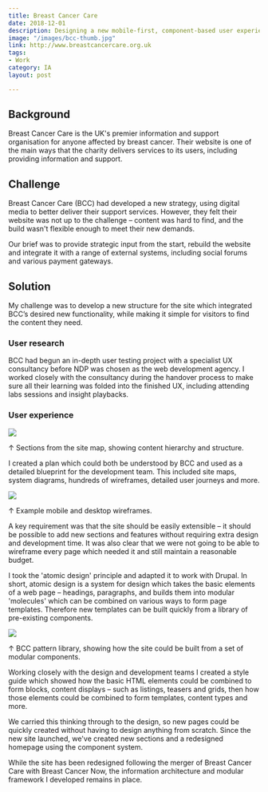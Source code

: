 ```yaml
---
title: Breast Cancer Care
date: 2018-12-01
description: Designing a new mobile-first, component-based user experience for Breast Cancer Care.
image: "/images/bcc-thumb.jpg"
link: http://www.breastcancercare.org.uk
tags:
- Work
category: IA
layout: post

---
```


## Background

Breast Cancer Care is the UK's premier information and support organisation for anyone affected by breast cancer. Their website is one of the main ways that the charity delivers services to its users, including providing information and support.

## Challenge

Breast Cancer Care (BCC) had developed a new strategy, using digital media to better deliver their support services. However, they felt their website was not up to the challenge – content was hard to find, and the build wasn't flexible enough to meet their new demands.

Our brief was to provide strategic input from the start, rebuild the website and integrate it with a range of external systems, including social forums and various payment gateways.

## Solution 

My challenge was to develop a new structure for the site which integrated BCC’s desired new functionality, while making it simple for visitors to find the content they need.

### User research

BCC had begun an in-depth user testing project with a specialist UX consultancy before NDP was chosen as the web development agency. I worked closely with the consultancy during the handover process to make sure all their learning was folded into the finished UX, including attending labs sessions and insight playbacks.

### User experience

<img src="/images/bcc-sm.jpg" class="wide">
<p class="caption">↑ Sections from the site map, showing content hierarchy and structure.</p>


I created a plan which could both be understood by BCC and used as a detailed blueprint for the development team. This included site maps, system diagrams, hundreds of wireframes, detailed user journeys and more.

<img src="/images/bcc-wf.jpg" class="wide">
<p class="caption">↑ Example mobile and desktop wireframes.</p>


A key requirement was that the site should be easily extensible – it should be possible to add new sections and features without requiring extra design and development time. It was also clear that we were not going to be able to wireframe every page which needed it and still maintain a reasonable budget.


I took the 'atomic design' principle and adapted it to work with Drupal. In short, atomic design is a system for design which takes the basic elements of a web page – headings, paragraphs, and builds them into modular 'molecules' which can be combined on various ways to form page templates. Therefore new templates can be built quickly from a library of pre-existing components.

<img src="/images/bcc.jpg" class="wide">
<p class="caption">↑ BCC pattern library, showing how the site could be built from a set of modular components.</p>

Working closely with the design and development teams I created a style guide which showed how the basic HTML elements could be combined to form blocks, content displays – such as listings, teasers and grids, then how those elements could be combined to form templates, content types and more.

We carried this thinking through to the design, so new pages could be quickly created without having to design anything from scratch. Since the new site launched, we've created new sections and a redesigned homepage using the component system.

While the site has been redesigned following the merger of Breast Cancer Care with Breast Cancer Now, the information architecture and modular framework I developed remains in place.